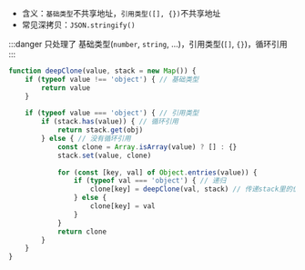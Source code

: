 - 含义：`基础类型`不共享地址，`引用类型([], {})`不共享地址
- 常见深拷贝：`JSON.stringify()`

:::danger
只处理了 基础类型(`number`, `string`, ...)，引用类型(`[]`, `{}`)，循环引用
:::
```js
function deepClone(value, stack = new Map()) {	
	if (typeof value !== 'object') { // 基础类型
		return value
	}
	
	if (typeof value === 'object') { // 引用类型
		if (stack.has(value)) { // 循环引用
			return stack.get(obj)
		} else { // 没有循环引用
			const clone = Array.isArray(value) ? [] : {}
			stack.set(value, clone)
		
			for (const [key, val] of Object.entries(value)) {
				if (typeof val === 'object') { // 递归
					clone[key] = deepClone(val, stack) // 传递stack里的值
				} else {
					clone[key] = val
				}
			}
			return clone	
		}
	}
}
```